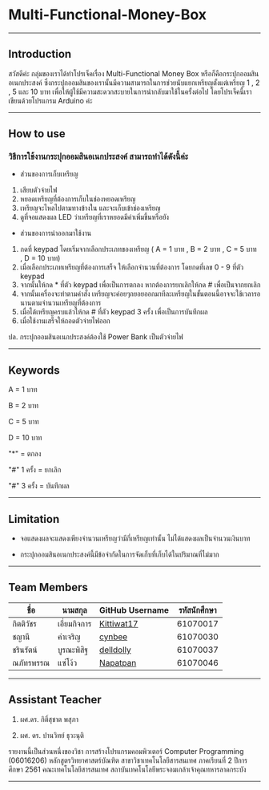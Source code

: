 # Multi-Functional-Money-Box

***

## Introduction
 สวัสดีค่ะ กลุ่มของเราได้ทำโปรเจ็คเรื่อง Multi-Functional Money Box หรือก็คือกระปุกออมสินอเนกประสงค์ ซึ่งกระปุกออมสินของเรานั้นมีความสามารถในการช่วยนับแยกเหรียญตั้งแต่เหรียญ 1 , 2 , 5 และ 10 บาท เพื่อให้ผู้ใช้มีความสะดวกสะบายในการนำกลับมาใช้ในครั้งต่อไป โดยโปรเจ็คนี้เราเขียนด้วยโปรแกรม Arduino ค่ะ

***

 
## How to use
 ### วิธีการใช้งานกระปุกออมสินอเนกประสงค์ สามารถทำได้ดังนี้ค่ะ 
 
 - ส่วนของการเก็บเหรียญ
 1. เสียบตัวจ่ายไฟ
 2. หยอดเหรียญที่ต้องการเก็บในช่องหยอดเหรียญ
 3. เหรียญจะไหลไปตามทางข้างใน และจะเก็บเข้าช่องเหรียญ
 4. ดูที่จอแสดงผล LED ว่าเหรียญที่เราหยอดมีค่าเพิ่มขึ้นหรือยัง
 
 - ส่วนของการนำออกมาใช้งาน
 1. กดที่ keypad โดยเริ่มจากเลือกประเภทของเหรียญ ( A = 1 บาท , B = 2 บาท , C = 5 บาท , D = 10 บาท)
 2. เมื่อเลือกประเภทเหรียญที่ต้องการเสร็จ ให้เลือกจำนวนที่ต้องการ โดยกดที่เลข 0 - 9 ที่ตัว keypad
 3. จากนั้นให้กด * ที่ตัว keypad เพื่อเป็นการตกลง หากต้องการยกเลิกให้กด # เพื่อเป็นจากยกเลิก
 4. จากนั้นเครื่องจะทำตามคำสั่ง เหรียญจะค่อยๆถยอยออกมาทีละเหรียญในขั้นตอนนี้อาจจะใช้เวลารอนานตามจำนวนเหรียญที่ต้องการ
 5. เมื่อได้เหรียญครบแล้วให้กด # ที่ตัว keypad 3 ครั้ง เพื่อเป็นการบันทึกผล
 6. เมื่อใช้งานเสร็จให้ถอดตัวจ่ายไฟออก
 
 ปล. กระปุกออมสินอเนกประสงค์ต้องใช้ Power Bank เป็นตัวจ่ายไฟ

***

## Keywords
A = 1 บาท

B = 2 บาท
 
C = 5 บาท 

D = 10 บาท

"*" = ตกลง

"#" 1 ครั้ง = ยกเลิก 

"#" 3 ครั้ง = บันทึกผล

***

## Limitation
* จอแสดงผลจะแสดงเพียงจำนวนเหรียญว่ามีกี่เหรียญเท่านั้น ไม่ได้แสดงผลเป็นจำนวนเงินบาท

* กระปุกออมสินอเนกประสงค์นี้มีข้อจำกัดในการจัดเก็บที่เก็บได้ในปริมาณที่ไม่มาก

***

## Team Members

| ชื่อ | นามสกุล | GitHub Username | รหัสนักศึกษา |
|----|--------|-----------------|-----------|
|กิตติวัชร|เอี่ยมกิจการ|[Kittiwat17](https://github.com/Kittiwat17)|61070017|
|ชญานี|คำเจริญ|[cynbee](https://github.com/cynbee)|61070030|
|ชรินรัตน์|บูรณะพิสิฐ|[delldolly](https://github.com/delldolly)|61070037|
|ณภัทรพรรณ|แซ่โง้ว|[Napatpan](https://github.com/Napatpan)|61070046|


***
## Assistant Teacher
1. ผศ.ดร. กิติ์สุชาต พสุภา

2. ผศ. ดร. ปานวิทย์ ธุวะนุติ

รายงานนี้เป็นส่วนหนึ่งของวิชา การสร้างโปรแกรมคอมพิวเตอร์ Computer Programming (06016206)
หลักสูตรวิทยาศาสตร์บัณฑิต สาขาวิชาเทคโนโลยีสารสนเทศ
ภาคเรียนที่ 2 ปีการศึกษา 2561
คณะเทคโนโลยีสารสนเทศ
สถาบันเทคโนโลยีพระจอมเกล้าเจ้าคุณทหารลาดกระบัง
***
